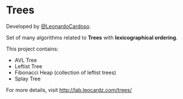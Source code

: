 Trees
==============

Developed by <a href='https://github.com/LeonardoCardoso' target='_blank'>@LeonardoCardoso</a>. 

Set of many algorithms related to <b>Trees</b> with <b>lexicographical ordering</b>.

This project contains:
<ul>
	<li>AVL Tree</li>
	<li>Leftist Tree</li>
	<li>Fibonacci Heap (collection of leftist trees)</li>
	<li>Splay Tree</li>
</ul>


For more details, visit http://lab.leocardz.com/trees/
